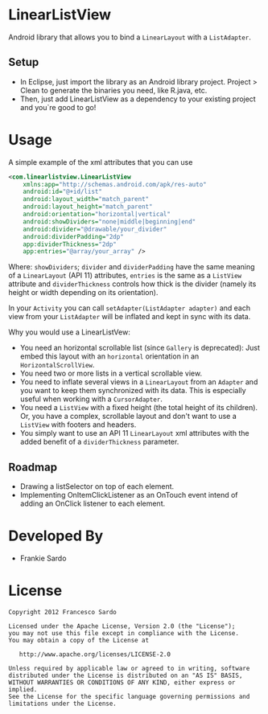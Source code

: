 LinearListView
=================

Android library that allows you to bind a `LinearLayout` with a `ListAdapter`.


Setup
-----
* In Eclipse, just import the library as an Android library project. Project > Clean to generate the binaries 
you need, like R.java, etc.
* Then, just add LinearListView as a dependency to your existing project and you`re good to go!

Usage
=====

A simple example of the xml attributes that you can use

```xml
<com.linearlistview.LinearListView
    xmlns:app="http://schemas.android.com/apk/res-auto"
    android:id="@+id/list"
    android:layout_width="match_parent"
    android:layout_height="match_parent"
    android:orientation="horizontal|vertical"
    android:showDividers="none|middle|beginning|end"
    android:divider="@drawable/your_divider"
    android:dividerPadding="2dp"
    app:dividerThickness="2dp"
    app:entries="@array/your_array" />
```

Where: `showDividers`; `divider` and `dividerPadding` have the same meaning of a `LinearLayout` (API 11) attributes, `entries` is the same as a `ListView` attribute and `dividerThickness` controls how thick is the divider (namely its height or width depending on its orientation).

In your `Activity` you can call `setAdapter(ListAdapter adapter)` and each view from your `ListAdapter` will be inflated and kept in sync with its data.


Why you would use a LinearListVew:

* You need an horizontal scrollable list (since `Gallery` is deprecated): Just embed this layout with an `horizontal` orientation in an `HorizontalScrollView`.
* You need two or more lists in a vertical scrollable view.
* You need to inflate several views in a `LinearLayout` from an `Adapter` and you want to keep them synchronized with its data. This is especially useful when working with a `CursorAdapter`.
* You need a `ListView` with a fixed height (the total height of its children). Or, you have a complex, scrollable layout and don't want to use a `ListView` with footers and headers.
* You simply want to use an API 11 `LinearLayout` xml attributes with the added benefit of a `dividerThickness` parameter.


Roadmap
-------------------------

* Drawing a listSelector on top of each element.
* Implementing OnItemClickListener as an OnTouch event intend of adding an OnClick listener to each element.


Developed By
============

* Frankie Sardo


License
=======

    Copyright 2012 Francesco Sardo

    Licensed under the Apache License, Version 2.0 (the "License");
    you may not use this file except in compliance with the License.
    You may obtain a copy of the License at

       http://www.apache.org/licenses/LICENSE-2.0

    Unless required by applicable law or agreed to in writing, software
    distributed under the License is distributed on an "AS IS" BASIS,
    WITHOUT WARRANTIES OR CONDITIONS OF ANY KIND, either express or implied.
    See the License for the specific language governing permissions and
    limitations under the License.
    